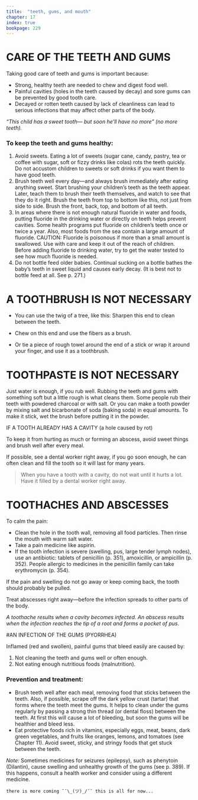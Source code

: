 ```yaml
---
title:  "teeth, gums, and mouth"
chapter: 17
index: true
bookpage: 229
---
```

# CARE OF THE TEETH AND GUMS

Taking good care of teeth and gums is important because:

  - Strong, healthy teeth are needed to chew and digest food well.
  - Painful cavities (holes in the teeth caused by decay) and sore gums can be prevented by good tooth care.
  - Decayed or rotten teeth caused by lack of cleanliness can lead to serious infections that may affect other parts of the body.

_“This child has a sweet tooth— but soon he’ll have no more” (no more teeth)._


### To keep the teeth and gums healthy:

  1. Avoid sweets. Eating a lot of sweets (sugar cane, candy, pastry, tea or coffee with sugar, soft or fizzy drinks like colas) rots the teeth quickly.
  Do not accustom children to sweets or soft drinks if you want them to have good teeth.
  2. Brush teeth well every day—and always brush immediately after eating anything sweet. Start brushing your children’s teeth as the teeth appear. Later, teach them to brush their teeth themselves, and watch to see that they do it right.
  Brush the teeth from top to bottom like this,
  not just from side to side.
  Brush the front, back, top, and bottom of all teeth.
  3. In areas where there is not enough natural fluoride in water and foods, putting fluoride in the drinking water or directly on teeth helps prevent cavities. Some health programs put fluoride on children’s teeth once or twice a year. Also, most foods from the sea contain a large amount of fluoride.
  CAUTION: Fluoride is poisonous if more than a small amount is swallowed. Use with care and keep it out of the reach of children. Before adding fluoride to drinking water, try to get the water tested to see how much fluoride is needed.
  4. Do not bottle feed older babies. Continual sucking on a bottle bathes the baby’s teeth in sweet liquid and causes early decay. (It is best not to bottle feed at all. See p. 271.)

# A TOOTHBRUSH IS NOT NECESSARY

  - You can use the twig of a tree, like this:
  Sharpen this end to clean between the teeth.

  - Chew on this end and use the fibers as a brush.

  - Or tie a piece of rough towel around the end of a stick or wrap it around your finger, and use it as a toothbrush.

# TOOTHPASTE IS NOT NECESSARY

Just water is enough, if you rub well. Rubbing the teeth and gums with something soft but a little rough is what cleans them. Some people rub their teeth with powdered charcoal or with salt. Or you can make a tooth powder by mixing salt and bicarbonate of soda (baking soda) in equal amounts. To make it stick, wet the brush before putting it in the powder.

IF A TOOTH ALREADY HAS A CAVITY (a hole caused by rot)

To keep it from hurting as much or forming an abscess, avoid sweet things and brush well after every meal.

If possible, see a dental worker right away, if you go soon enough, he can often clean and fill the tooth so it will last for many years.

> When you have a tooth with a cavity, do not wait until it hurts a lot. Have it filled by a dental worker right away.


# TOOTHACHES AND ABSCESSES

To calm the pain:

  - Clean the hole in the tooth wall, removing all food particles. Then rinse the mouth with warm salt water.
  - Take a pain medicine like aspirin.
  - If the tooth infection is severe (swelling, pus, large tender lymph nodes), use an antibiotic: tablets of penicillin (p. 351), amoxicillin, or ampicillin (p. 352). People allergic to medicines in the penicillin family can take erythromycin (p. 354).

If the pain and swelling do not go away or keep coming back, the tooth should probably be pulled.

Treat abscesses right away—before the infection spreads to other parts of the body.

_A toothache results when a cavity becomes infected.
An abscess results when the infection reaches the tip of a root and forms a pocket of pus._

#AN INFECTION OF THE GUMS (PYORRHEA)

Inflamed (red and swollen), painful gums that bleed easily are caused by:

  1. Not cleaning the teeth and gums well or often enough.
  2. Not eating enough nutritious foods (malnutrition).

### Prevention and treatment:

  - Brush teeth well after each meal, removing food that sticks between the teeth. Also, if possible, scrape off the dark yellow crust (tartar) that forms where the teeth meet the gums. It helps to clean under the gums regularly by passing a strong thin thread (or dental floss) between the teeth. At first this will cause a lot of bleeding, but soon the gums will be healthier and bleed less.
  - Eat protective foods rich in vitamins, especially eggs, meat, beans, dark green vegetables, and fruits like oranges, lemons, and tomatoes (see Chapter 11). Avoid sweet, sticky, and stringy foods that get stuck between the teeth.

_Note:_ Sometimes medicines for seizures (epilepsy), such as phenytoin (Dilantin), cause swelling and unhealthy growth of the gums (see p. 389). If this happens, consult a health worker and consider using a different medicine.

```
there is more coming ¯¯\_(ツ)_/¯¯ this is all for now...
```

